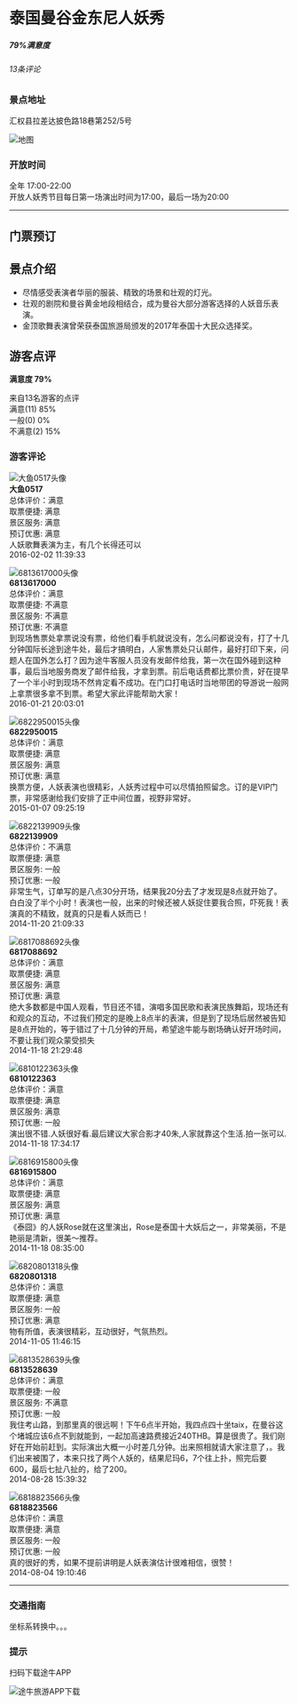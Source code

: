 # 泰国曼谷金东尼人妖秀

##### 79%满意度

###### 13条评论

### 景点地址

汇权县拉差达披色路18巷第252/5号

![地图](//m4.tuniucdn.com/fb2/t1/G5/M00/C5/6A/Cii-s1tue2WIMv2PAAADO8rhfF4AALwKwP__K0AAANT480.png)

### 开放时间

全年 17:00-22:00  
开放人妖秀节目每日第一场演出时间为17:00，最后一场为20:00

---

## 门票预订

## 景点介绍

- 尽情感受表演者华丽的服装、精致的场景和壮观的灯光。
- 壮观的剧院和曼谷黄金地段相结合，成为曼谷大部分游客选择的人妖音乐表演。
- 金顶歌舞表演曾荣获泰国旅游局颁发的2017年泰国十大民众选择奖。

## 游客点评

**满意度 79%**

来自13名游客的点评  
满意(11) 85%  
一般(0) 0%  
不满意(2) 15%

### 游客评论

![大鱼0517头像](https://m.tuniucdn.com/filebroker/cdn/prd/65/98/659873e62bb40d3b869460a45332a160_w60_h60_c1_t0.png)  
**大鱼0517**  
总体评价：满意  
取票便捷: 满意  
景区服务: 满意  
预订优惠: 满意  
人妖歌舞表演为主，有几个长得还可以  
2016-02-02 11:39:33

![6813617000头像](https://m.tuniucdn.com/fb2/t1/G5/M00/07/37/Cii-tFojtHOIP16QABHdtB8a23sAAAXJAEUEfsAEd3M343_w60_h60_c1_t0.jpg)  
**6813617000**  
总体评价：满意  
取票便捷: 不满意  
景区服务: 不满意  
预订优惠: 不满意  
到现场售票处拿票说没有票，给他们看手机就说没有，怎么问都说没有，打了十几分钟国际长途到途牛处，最后才搞明白，人家售票处只认邮件，最好打印下来，问题人在国外怎么打？因为途牛客服人员没有发邮件给我，第一次在国外碰到这种事，最后当地服务商发了邮件给我，才拿到票。前后电话费都比票价贵，好在提早了一个半小时到现场不然肯定看不成功。在门口打电话时当地带团的导游说一般网上拿票很多拿不到票。希望大家此评能帮助大家！  
2016-01-21 20:03:01

![6822950015头像](//s.tuniu.net/qn/images/552cf6c0fe3700b86d60837b366331e3.png)  
**6822950015**  
总体评价：满意  
取票便捷: 满意  
景区服务: 满意  
预订优惠: 满意  
换票方便，人妖表演也很精彩，人妖秀过程中可以尽情拍照留念。订的是VIP门票，非常感谢给我们安排了正中间位置，视野非常好。  
2015-01-07 09:25:19

![6822139909头像](//s.tuniu.net/qn/images/552cf6c0fe3700b86d60837b366331e3.png)  
**6822139909**  
总体评价：不满意  
取票便捷: 满意  
景区服务: 一般  
预订优惠: 一般  
非常生气，订单写的是八点30分开场，结果我20分去了才发现是8点就开始了。白白没了半个小时！表演也一般，出来的时候还被人妖捉住要我合照，吓死我！表演真的不精致，就真的只是看人妖而已！  
2014-11-20 21:09:33

![6817088692头像](https://m.tuniucdn.com/fb2/t1/G1/M00/15/D0/Cii9EFZRpqiIUooMAAVAtxZK744AAAidQHt1hkABUDP098_w60_h60_c1_t0.jpg)  
**6817088692**  
总体评价：满意  
取票便捷: 满意  
景区服务: 满意  
预订优惠: 满意  
绝大多数都是中国人观看，节目还不错，演唱多国民歌和表演民族舞蹈，现场还有和观众的互动，不过我们预定的是晚上8点半的表演，但是到了现场后居然被告知是8点开始的，等于错过了十几分钟的开局，希望途牛能与剧场确认好开场时间，不要让我们观众蒙受损失  
2014-11-18 21:29:48

![6810122363头像](//s.tuniu.net/qn/images/552cf6c0fe3700b86d60837b366331e3.png)  
**6810122363**  
总体评价：满意  
取票便捷: 满意  
景区服务: 满意  
预订优惠: 一般  
演出很不错.人妖很好看.最后建议大家合影才40朱,人家就靠这个生活.拍一张可以.  
2014-11-18 17:34:17

![6816915800头像](//s.tuniu.net/qn/images/552cf6c0fe3700b86d60837b366331e3.png)  
**6816915800**  
总体评价：满意  
取票便捷: 满意  
景区服务: 满意  
预订优惠: 满意  
《泰囧》的人妖Rose就在这里演出，Rose是泰国十大妖后之一，非常美丽，不是艳丽是清新，很美～推荐。  
2014-11-18 08:35:00

![6820801318头像](//s.tuniu.net/qn/images/552cf6c0fe3700b86d60837b366331e3.png)  
**6820801318**  
总体评价：满意  
取票便捷: 满意  
景区服务: 一般  
预订优惠: 满意  
物有所值，表演很精彩，互动很好，气氛热烈。  
2014-11-05 11:46:15

![6813528639头像](//s.tuniu.net/qn/images/552cf6c0fe3700b86d60837b366331e3.png)  
**6813528639**  
总体评价：满意  
取票便捷: 一般  
景区服务: 不满意  
预订优惠: 一般  
我住考山路，到那里真的很远啊！下午6点半开始，我四点四十坐taix，在曼谷这个堵城应该6点不到就能到，一起加高速路费接近240THB。算是很贵了。我们刚好在开始前赶到。实际演出大概一小时差几分钟。出来照相就请大家注意了，。我们出来被围了，本来只找了两个人妖的，结果尼玛6，7个往上扑，照完后要600，最后七扯八扯的，给了200。  
2014-08-28 15:39:32

![6818823566头像](//s.tuniu.net/qn/images/552cf6c0fe3700b86d60837b366331e3.png)  
**6818823566**  
总体评价：满意  
取票便捷: 满意  
景区服务: 一般  
预订优惠: 一般  
真的很好的秀，如果不提前讲明是人妖表演估计很难相信，很赞！  
2014-08-04 19:10:46

---

### 交通指南

坐标系转换中。。。

### 提示

扫码下载途牛APP  

![途牛旅游APP下载](//s.tuniu.net/qn/images/6882e75d8801cb2bdf607f08769d6c3a.png)
